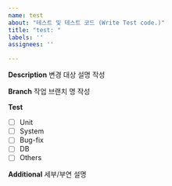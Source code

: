 ```yaml
---
name: test
about: "테스트 및 테스트 코드 (Write Test code.)"
title: "test: "
labels: ''
assignees: ''

---
```


**Description**
변경 대상 설명 작성

**Branch**
작업 브랜치 명 작성

**Test**
- [ ] Unit
- [ ] System
- [ ] Bug-fix
- [ ] DB
- [ ] Others

**Additional**
세부/부연 설명
